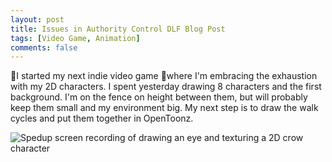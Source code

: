 ```yaml
---
layout: post
title: Issues in Authority Control DLF Blog Post
tags: [Video Game, Animation]
comments: false
---
```


🎉I started my next indie video game 🎉where I'm embracing the exhaustion with my 2D characters. I spent yesterday drawing 8 characters and the first background. I'm on the fence on height between them, but will probably keep them small and my environment big. My next step is to draw the walk cycles and put them together in OpenToonz. 

![Spedup screen recording of drawing an eye and texturing a 2D crow character](https://github.com/user-attachments/assets/3915e208-c4c5-49b8-a56a-22f3132f395e)
